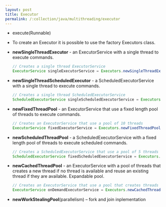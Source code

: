 ```yaml
---
layout: post
title: Executor
permalink: /:collection/java/multithreading/executor
---
```



- execute(Runnable)
- To create an Executor it is possible to use the factory Executors class.
- **newSingleThreadExecutor** - an ExecutorService with a single thread to execute commands.
	
	```java
	// Creates a single thread ExecutorService
	ExecutorService singleExecutorService = Executors.newSingleThreadExecutor();
	```

- **newSingleThreadScheduledExecutor** - a ScheduledExecutorService with a single thread to execute commands.
	
	```java
	// Creates a single thread ScheduledExecutorService
	ScheduledExecutorService singleScheduledExecutorService = Executors.newSingleThreadScheduledExecutor();
	```

- **newFixedThreadPool** - an ExecutorService that use a fixed length pool of threads to execute commands.
	
	```java
	// Creates an ExecutorService that use a pool of 10 threads
	ExecutorService fixedExecutorService = Executors.newFixedThreadPool(10);
	```

- **newScheduledThreadPool** - a ScheduledExecutorService with a fixed length pool of threads to execute scheduled commands.
	
	```java
	// Creates a ScheduledExecutorService that use a pool of 5 threads
	ScheduledExecutorService fixedScheduledExecutorService = Executors.newScheduledThreadPool(5);
	```

- **newCachedThreadPool** - an ExecutorService with a pool of threads that creates a new thread if no thread is available and reuse an existing thread if they are available. Expandable pool.
	
	```java
	// Creates an ExecutorService that use a pool that creates threads on demand And that kill them after 60 seconds if they are not used
	ExecutorService onDemandExecutorService = Executors.newCachedThreadPool();
	```

- **newWorkStealingPool**(parallelism) – fork and join inplementation
